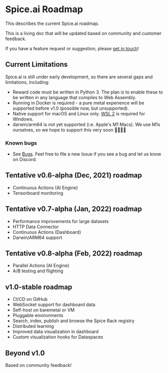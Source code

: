 # Spice.ai Roadmap

This describes the current Spice.ai roadmap.

This is a living doc that will be updated based on community and customer feedback.

If you have a feature request or suggestion, please [get in touch](https://github.com/spiceai/spiceai#community)!

## Current Limitations

Spice.ai is still under early development, so there are several gaps and limitations, including:

- Reward code must be written in Python 3. The plan is to enable these to be written in any language that compiles to Web Assembly.
- Running in Docker is required - a pure metal experience will be supported before v1.0 (possible now, but unsupported).
- Native support for macOS and Linux only. [WSL 2](https://docs.microsoft.com/en-us/windows/wsl/install-win10) is required for Windows.
- darwin/arm64 is not yet supported (i.e. Apple's M1 Macs). We use M1s ourselves, so we hope to support this very soon 👨‍💻👩‍💻

### Known bugs

- See [Bugs](https://github.com/spiceai/spiceai/labels/bug). Feel free to file a new Issue if you see a bug and let us know on Discord.

## Tentative v0.6-alpha (Dec, 2021) roadmap

- Continuous Actions (AI Engine)
- Tensorboard monitoring

## Tentative v0.7-alpha (Jan, 2022) roadmap

- Performance improvements for large datasets
- HTTP Data Connector
- Continuous Actions (Dashboard)
- Darwin/ARM64 support

## Tentative v0.8-alpha (Feb, 2022) roadmap

- Parallel Actions (AI Engine)
- A/B testing and flighting

## v1.0-stable roadmap

- CI/CD on GitHub
- WebSocket support for dashboard data
- Self-host on baremetal or VM
- Pluggable environments
- Search, index, publish and browse the Spice Rack registry
- Distributed learning
- Improved data visualization in dashboard
- Custom visualization hooks for Dataspaces

## Beyond v1.0

Based on community feedback!
